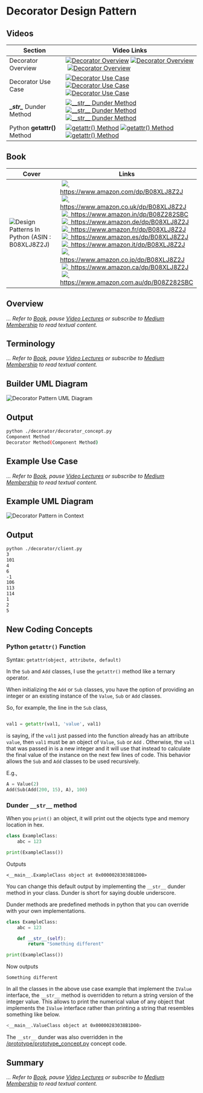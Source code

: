 # Decorator Design Pattern

## Videos

Section | Video Links
-|-
Decorator Overview | <a id="udemyVideoLink" href="https://www.udemy.com/course/design-patterns-in-python/learn/lecture/16397502/?referralCode=7493DBBBF97FF2B0D24D" target="_blank" title="Decorator Overview"><img src="/img/udemy_btn_sm.gif" alt="Decorator Overview"/></a>&nbsp;<a id="ytVideoLink" href="https://youtu.be/XRCIKQD81rQ&list=PLKWUX7aMnlEJzRvCXnwFEdk_WJDNjMDOo" target="_blank" title="Decorator Overview"><img src="/img/yt_btn_sm.gif" alt="Decorator Overview"/></a>&nbsp;<a id="skillShareVideoLink" href="https://skl.sh/34SM2Xg" target="_blank" title="Decorator Overview"><img src="/img/skillshare_btn_sm.gif" alt="Decorator Overview"/></a>
Decorator Use Case | <a id="udemyVideoLink" href="https://www.udemy.com/course/design-patterns-in-python/learn/lecture/25378590/?referralCode=7493DBBBF97FF2B0D24D" target="_blank" title="Decorator Use Case"><img src="/img/udemy_btn_sm.gif" alt="Decorator Use Case"/></a>&nbsp;<a id="ytVideoLink" href="https://youtu.be/8uDGo9DjHUc&list=PLKWUX7aMnlEJzRvCXnwFEdk_WJDNjMDOo" target="_blank" title="Decorator Use Case"><img src="/img/yt_btn_sm.gif" alt="Decorator Use Case"/></a>&nbsp;<a id="skillShareVideoLink" href="https://skl.sh/34SM2Xg" target="_blank" title="Decorator Use Case"><img src="/img/skillshare_btn_sm.gif" alt="Decorator Use Case"/></a>
**\__str\__** Dunder Method| <a id="udemyVideoLink" href="https://www.udemy.com/course/design-patterns-in-python/learn/lecture/25378604/?referralCode=7493DBBBF97FF2B0D24D" target="_blank" title="__str__ Dunder Method"><img src="/img/udemy_btn_sm.gif" alt="__str__ Dunder Method"/></a>&nbsp;<a id="ytVideoLink" href="https://youtu.be/X84ZnxYGKFs&list=PLKWUX7aMnlEJzRvCXnwFEdk_WJDNjMDOo" target="_blank" title="__str__ Dunder Method"><img src="/img/yt_btn_sm.gif" alt="__str__ Dunder Method"/></a>&nbsp;<a id="skillShareVideoLink" href="https://skl.sh/34SM2Xg" target="_blank" title="__str__ Dunder Method"><img src="/img/skillshare_btn_sm.gif" alt="__str__ Dunder Method"/></a>
Python **getattr()** Method | <a id="udemyVideoLink" href="https://www.udemy.com/course/design-patterns-in-python/learn/lecture/25378618/?referralCode=7493DBBBF97FF2B0D24D" target="_blank" title="getattr() Method"><img src="/img/udemy_btn_sm.gif" alt="getattr() Method"/></a>&nbsp;<a id="ytVideoLink" href="https://youtu.be/y27BD51JKU4&list=PLKWUX7aMnlEJzRvCXnwFEdk_WJDNjMDOo" target="_blank" title="getattr() Method"><img src="/img/yt_btn_sm.gif" alt="getattr() Method"/></a>&nbsp;<a id="skillShareVideoLink" href="https://skl.sh/34SM2Xg" target="_blank" title="getattr() Method"><img src="/img/skillshare_btn_sm.gif" alt="getattr() Method"/></a>

## Book 

Cover | Links
-|-
![Design Patterns In Python (ASIN : B08XLJ8Z2J)](/img/design_patterns_in_python_book_125x178.jpg) | &nbsp;<a href="https://www.amazon.com/dp/B08XLJ8Z2J"><img src="/img/flag_us.gif">&nbsp; https://www.amazon.com/dp/B08XLJ8Z2J</a><br/>&nbsp;<a href="https://www.amazon.co.uk/dp/B08XLJ8Z2J"><img src="/img/flag_uk.gif">&nbsp; https://www.amazon.co.uk/dp/B08XLJ8Z2J</a><br/>&nbsp;<a href="https://www.amazon.in/dp/B08Z282SBC"><img src="/img/flag_in.gif">&nbsp; https://www.amazon.in/dp/B08Z282SBC</a><br/>&nbsp;<a href="https://www.amazon.de/dp/B08XLJ8Z2J"><img src="/img/flag_de.gif">&nbsp; https://www.amazon.de/dp/B08XLJ8Z2J</a><br/>&nbsp;<a href="https://www.amazon.fr/dp/B08XLJ8Z2J"><img src="/img/flag_fr.gif">&nbsp; https://www.amazon.fr/dp/B08XLJ8Z2J</a><br/>&nbsp;<a href="https://www.amazon.es/dp/B08XLJ8Z2J"><img src="/img/flag_es.gif">&nbsp; https://www.amazon.es/dp/B08XLJ8Z2J</a><br/>&nbsp;<a href="https://www.amazon.it/dp/B08XLJ8Z2J"><img src="/img/flag_it.gif">&nbsp; https://www.amazon.it/dp/B08XLJ8Z2J</a><br/>&nbsp;<a href="https://www.amazon.co.jp/dp/B08XLJ8Z2J"><img src="/img/flag_jp.gif">&nbsp; https://www.amazon.co.jp/dp/B08XLJ8Z2J</a><br/>&nbsp;<a href="https://www.amazon.ca/dp/B08XLJ8Z2J"><img src="/img/flag_ca.gif">&nbsp; https://www.amazon.ca/dp/B08XLJ8Z2J</a><br/>&nbsp;<a href="https://www.amazon.com.au/dp/B08Z282SBC"><img src="/img/flag_au.gif">&nbsp; https://www.amazon.com.au/dp/B08Z282SBC</a>

## Overview

_... Refer to [Book](https://www.amazon.com/dp/B08Z282SBC), pause [Video Lectures](#videos) or subscribe to [Medium Membership](https://sean-bradley.medium.com/membership) to read textual content._

## Terminology

_... Refer to [Book](https://www.amazon.com/dp/B08Z282SBC), pause [Video Lectures](#videos) or subscribe to [Medium Membership](https://sean-bradley.medium.com/membership) to read textual content._

## Builder UML Diagram

![Decorator Pattern UML Diagram](/img/decorator_concept.svg)

## Output

``` bash
python ./decorator/decorator_concept.py
Component Method
Decorator Method(Component Method)
```

## Example Use Case

_... Refer to [Book](https://www.amazon.com/dp/B08Z282SBC), pause [Video Lectures](#videos) or subscribe to [Medium Membership](https://sean-bradley.medium.com/membership) to read textual content._

## Example UML Diagram

![Decorator Pattern in Context](/img/decorator_example.svg)

## Output

``` bash
python ./decorator/client.py
3
101
4
6
-1
106
113
114
1
2
5
```

## New Coding Concepts

### Python `getattr()` Function

Syntax: `getattr(object, attribute, default)`

In the `Sub` and `Add` classes, I use the `getattr()` method like a ternary operator. 

When initializing the `Add` or `Sub` classes, you have the option of providing an integer or an existing instance of the `Value`, `Sub` or `Add` classes. 

So, for example, the line in the `Sub` class, 

``` python

val1 = getattr(val1, 'value', val1)
```

is saying, if the `val1` just passed into the function already has an attribute `value`, then `val1` must be an object of `Value`, `Sub` or `Add` . Otherwise, the `val1` that was passed in is a new integer and it will use that instead to calculate the final value of the instance on the next few lines of code. This behavior allows the `Sub` and `Add` classes to be used recursively. 

E.g., 

``` python
A = Value(2)
Add(Sub(Add(200, 15), A), 100)
```

### Dunder `__str__` method

When you `print()` an object, it will print out the objects type and memory location in hex.

``` python
class ExampleClass:
    abc = 123

print(ExampleClass())
```

Outputs

``` text
<__main__.ExampleClass object at 0x00000283038B1D00>
```

You can change this default output by implementing the `__str__` dunder method in your class. Dunder is short for saying double underscore. 

Dunder methods are predefined methods in python that you can override with your own implementations.

``` python
class ExampleClass:
    abc = 123

    def __str__(self):
        return "Something different"

print(ExampleClass())
```

Now outputs

``` text
Something different
```

In all the classes in the above use case example that implement the `IValue` interface, the `__str__` method is overridden to return a string version of the integer value. This allows to print the numerical value of any object that implements the `IValue` interface rather than printing a string that resembles something like below.

``` bash
<__main__.ValueClass object at 0x00000283038B1D00>
```

The `__str__` dunder was also overridden in the [/prototype/prototype_concept.py](/prototype/prototype_concept.py) concept code.

## Summary

_... Refer to [Book](https://www.amazon.com/dp/B08Z282SBC), pause [Video Lectures](#videos) or subscribe to [Medium Membership](https://sean-bradley.medium.com/membership) to read textual content._